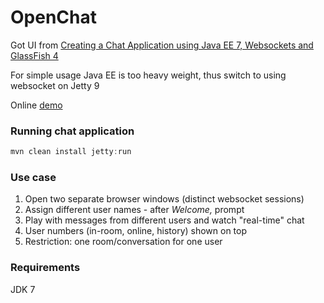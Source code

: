 OpenChat
=========

Got UI from <a href="http://www.hascode.com/2013/08/creating-a-chat-application-using-java-ee-7-websockets-and-glassfish-4/">Creating a Chat Application using Java EE 7, Websockets and GlassFish 4</a>

For simple usage Java EE is too heavy weight, thus switch to using websocket on Jetty 9

Online <a href="http://107.170.255.64:8080/chat/">demo</a>

### Running chat application
```java  
mvn clean install jetty:run
```
### Use case
1. Open two separate browser windows (distinct websocket sessions)
2. Assign different user names - after *Welcome,* prompt
3. Play with messages from different users and watch "real-time" chat
4. User numbers (in-room, online, history) shown on top
5. Restriction: one room/conversation for one user

### Requirements
JDK 7
